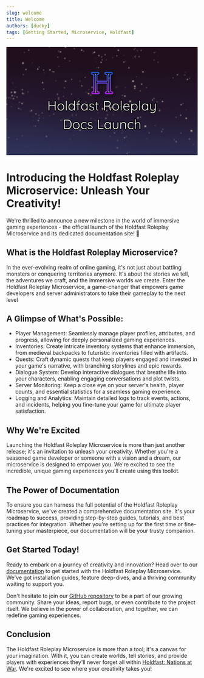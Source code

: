 ```yaml
---
slug: welcome
title: Welcome
authors: [ducky]
tags: [Getting Started, Microservice, Holdfast]
---
```


![Welcome banner](./welcome-blog-banner.png)

# Introducing the Holdfast Roleplay Microservice: Unleash Your Creativity!

We're thrilled to announce a new milestone in the world of immersive gaming experiences - the official launch of the Holdfast Roleplay Microservice and its dedicated documentation site! 🎉

## What is the Holdfast Roleplay Microservice?
In the ever-evolving realm of online gaming, it's not just about battling monsters or conquering territories anymore. It's about the stories we tell, the adventures we craft, and the immersive worlds we create. Enter the Holdfast Roleplay Microservice, a game-changer that empowers game developers and server administrators to take their gameplay to the next level

## A Glimpse of What's Possible:
- Player Management: Seamlessly manage player profiles, attributes, and progress, allowing for deeply personalized gaming experiences.
- Inventories: Create intricate inventory systems that enhance immersion, from medieval backpacks to futuristic inventories filled with artifacts.
- Quests: Craft dynamic quests that keep players engaged and invested in your game's narrative, with branching storylines and epic rewards.
- Dialogue System: Develop interactive dialogues that breathe life into your characters, enabling engaging conversations and plot twists.
- Server Monitoring: Keep a close eye on your server's health, player counts, and essential statistics for a seamless gaming experience.
- Logging and Analytics: Maintain detailed logs to track events, actions, and incidents, helping you fine-tune your game for ultimate player satisfaction.

## Why We're Excited
Launching the Holdfast Roleplay Microservice is more than just another release; it's an invitation to unleash your creativity. Whether you're a seasoned game developer or someone with a vision and a dream, our microservice is designed to empower you. We're excited to see the incredible, unique gaming experiences you'll create using this toolkit.

## The Power of Documentation
To ensure you can harness the full potential of the Holdfast Roleplay Microservice, we've created a comprehensive documentation site. It's your roadmap to success, providing step-by-step guides, tutorials, and best practices for integration. Whether you're setting up for the first time or fine-tuning your masterpiece, our documentation will be your trusty companion.

## Get Started Today!
Ready to embark on a journey of creativity and innovation? Head over to our [documentation](/docs/intro) to get started with the Holdfast Roleplay Microservice. We've got installation guides, feature deep-dives, and a thriving community waiting to support you.

Don't hesitate to join our [GitHub repository](https://github.com/cmershon2/Holdfast-Roleplay-Microservice) to be a part of our growing community. Share your ideas, report bugs, or even contribute to the project itself. We believe in the power of collaboration, and together, we can redefine gaming experiences.

## Conclusion
The Holdfast Roleplay Microservice is more than a tool; it's a canvas for your imagination. With it, you can create worlds, tell stories, and provide players with experiences they'll never forget all within [Holdfast: Nations at War](https://www.holdfastgame.com/). We're excited to see where your creativity takes you!
